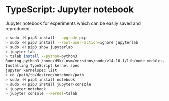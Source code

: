 # TypeScript: Jupyter notebook

Jupyter notebook for experiments which can be easily saved and reproduced.

```bash
> sudo -H pip3 install --upgrade pip
> sudo -H pip3 install --root-user-action=ignore jupyterlab
> sudo -H pip3 show jupyterlab
> jupyter lab
> tslab install --python=python3  
Running python3 /home/d9k/.nvm/versions/node/v14.16.1/lib/node_modules/tslab/python/install.py --tslab=tslab
Installing TypeScript kernel spec
jupyter kernelspec list
> cd /path/to/desired/notebook/path
> sudo -H pip3 install notebook
> sudo -H pip3 install jupyter-console
> jupyter notebook
> jupyter console --kernel=tslab
```
